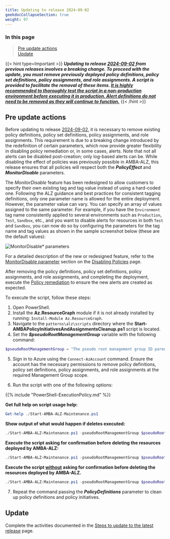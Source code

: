 ```yaml
---
title: Updating to release 2024-09-02
geekdocCollapseSection: true
weight: 97
---
```


### In this page

> [Pre update actions](../Update_to_release_2024-09-02#pre-update-actions) </br>
> [Update](../Update_to_release_2024-09-02#update) </br>

{{< hint type=Important >}}
***Updating to release [2024-09-02](../../../Overview/Whats-New#2024-09-02) from previous releases involves a breaking change. To proceed with the update, you must remove previously deployed policy definitions, policy set definitions, policy assignments, and role assignments. A script is provided to facilitate the removal of these items. <ins>***It is highly recommended to thoroughly test the script in a non-production environment before executing it in production. Alert definitions do not need to be removed as they will continue to function.***</ins>***
{{< /hint >}}

## Pre update actions

Before updating to release [2024-09-02](../../../Overview/Whats-New#2024-09-02), it is necessary to remove existing policy definitions, policy set definitions, policy assignments, and role assignments. This requirement is due to a breaking change introduced by the redefinition of certain parameters, which now provide greater flexibility in disabling policy remediation or, in some cases, alerts. Note that not all alerts can be disabled post-creation; only log-based alerts can be. While disabling the effect of policies was previously possible in AMBA-ALZ, this release ensures that all policies will respect both the ***PolicyEffect*** and ***MonitorDisable*** parameters.

The *MonitorDisable* feature has been redesigned to allow customers to specify their own existing tag and tag value instead of using a hard-coded one. Following the ALZ guidance and best practices for consistent tagging definitions, only one parameter name is allowed for the entire deployment. However, the parameter value can vary. You can specify an array of values assigned to the same parameter. For example, if you have the `Environment` tag name consistently applied to several environments such as `Production`, `Test`, `Sandbox`, etc., and you want to disable alerts for resources in both `Test` and `Sandbox`, you can now do so by configuring the parameters for the tag name and tag values as shown in the sample screenshot below (these are the default values):

![MonitorDisable* parameters](../../../media/MonitorDisableParams.png)

For a detailed description of the new or redesigned feature, refer to the [MonitorDisable parameter](../../Disabling-Policies#monitordisable-parameter) section on the [Disabling Policies](../../Disabling-Policies) page.

After removing the policy definitions, policy set definitions, policy assignments, and role assignments, and completing the deployment, execute the [Policy remediation](../../deploy/Remediate-Policies) to ensure the new alerts are created as expected.

To execute the script, follow these steps:

1. Open PowerShell.
2. Install the **Az.ResourceGraph** module if it is not already installed by running: `Install-Module Az.ResourceGraph`.
3. Navigate to the `patterns\alz\scripts` directory where the **Start-AMBAPolicyInitiativesAndAssignmentsCleanup.ps1** script is located.
4. Set the ***$pseudoRootManagementGroup*** variable with the following command:

  ```powershell
  $pseudoRootManagementGroup = "The pseudo root management group ID parenting the identity, management and connectivity management groups"
  ```

5. Sign in to Azure using the `Connect-AzAccount` command. Ensure the account has the necessary permissions to remove policy definitions, policy set definitions, policy assignments, and role assignments at the required Management Group scope.

6. Run the script with one of the following options:

  {{% include "PowerShell-ExecutionPolicy.md" %}}

  **Get full help on script usage help:**

   ```powershell
   Get-help ./Start-AMBA-ALZ-Maintenance.ps1
   ```

   **Show output of what would happen if deletes executed:**

   ```powershell
   ./Start-AMBA-ALZ-Maintenance.ps1 -pseudoRootManagementGroup $pseudoRootManagementGroup -cleanItems PolicyAssignments -WhatIf
   ```

   **Execute the script asking for confirmation before deleting the resources deployed by AMBA-ALZ:**

   ```powershell
   ./Start-AMBA-ALZ-Maintenance.ps1 -pseudoRootManagementGroup $pseudoRootManagementGroup -cleanItems PolicyAssignments
   ```

   **Execute the script <ins>without</ins> asking for confirmation before deleting the resources deployed by AMBA-ALZ.**

   ```powershell
   ./Start-AMBA-ALZ-Maintenance.ps1 -pseudoRootManagementGroup $pseudoRootManagementGroup -cleanItems PolicyAssignments -Confirm:$false
   ```

7. Repeat the command passing the **_PolicyDefinitions_** parameter to clean up policy definitions and policy initiatives.

## Update

Complete the activities documented in the [Steps to update to the latest release](../#steps-to-update-to-the-latest-release) page.
